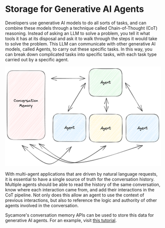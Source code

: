 # Storage for Generative AI Agents

Developers use generative AI models to do all sorts of tasks, and can combine these models through a technique called Chain-of-Thought (CoT) reasoning. Instead of asking an LLM to solve a problem, you tell it what tools it has at its disposal and ask it to walk through the steps it would take to solve the problem. This LLM can communicate with other generative AI models, called Agents, to carry out these specific tasks. In this way, you can break down complicated tasks into specific tasks, with each task type carried out by a specific agent.


![Untitled](imgs/ConversationMemoryMultiAgent.jpg)


With multi-agent applications that are driven by natural language requests, it is essential to have a single source of truth for the conversation history. Multiple agents should be able to read the history of the same conversation, know where each interaction came from, and add their interactions in the CoT pipeline. Not only does this allow an agent to use the context of previous interactions, but also to reference the logic and authority of other agents involved in the conversation.

Sycamore's conversation memory APIs can be used to store this data for generative AI agents. For an example, visit [this tutorial](../tutorials/using_aryn_with_langchain.md).
